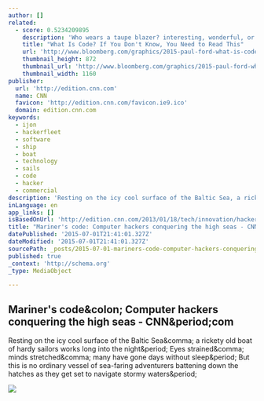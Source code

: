 ```yaml
---
author: []
related:
  - score: 0.5234209895
    description: 'Who wears a taupe blazer? interesting, wonderful, or disturbing way. A computer is a clock with benefits. They all work the same, doing second-grade math, one step at a time: Tick, take a number and put it in box one. Tick, take another number, put it in box two.'
    title: "What Is Code? If You Don't Know, You Need to Read This"
    url: 'http://www.bloomberg.com/graphics/2015-paul-ford-what-is-code/'
    thumbnail_height: 872
    thumbnail_url: 'http://www.bloomberg.com/graphics/2015-paul-ford-what-is-code/images/promo.jpg'
    thumbnail_width: 1160
publisher:
  url: 'http://edition.cnn.com'
  name: CNN
  favicon: 'http://edition.cnn.com/favicon.ie9.ico'
  domain: edition.cnn.com
keywords:
  - ijon
  - hackerfleet
  - software
  - ship
  - boat
  - technology
  - sails
  - code
  - hacker
  - commercial
description: 'Resting on the icy cool surface of the Baltic Sea, a rickety old boat of hardy sailors works long into the night. Eyes strained, minds stretched, many have gone days without sleep. But this is no ordinary vessel of sea-faring adventurers battening down the hatches as they get set to navigate stormy waters.'
inLanguage: en
app_links: []
isBasedOnUrl: 'http://edition.cnn.com/2013/01/18/tech/innovation/hackerfleet-sailing-yacht-berlin/'
title: "Mariner's code: Computer hackers conquering the high seas - CNN.com"
datePublished: '2015-07-01T21:41:01.327Z'
dateModified: '2015-07-01T21:41:01.327Z'
sourcePath: _posts/2015-07-01-mariners-code-computer-hackers-conquering-the-high-seas-.md
published: true
_context: 'http://schema.org'
_type: MediaObject

---
```

<article style=""><h1>Mariner's code&amp;colon; Computer hackers conquering the high seas - CNN&amp;period;com</h1><p>Resting on the icy cool surface of the Baltic Sea&amp;comma; a rickety old boat of hardy sailors works long into the night&amp;period; Eyes strained&amp;comma; minds stretched&amp;comma; many have gone days without sleep&amp;period; But this is no ordinary vessel of sea-faring adventurers battening down the hatches as they get set to navigate stormy waters&amp;period;</p><img src="http://i2.cdn.turner.com/cnnnext/dam/assets/130117174344-hackerfleet-computer-hacker-sail-t3-entertainment.jpg" /></article>